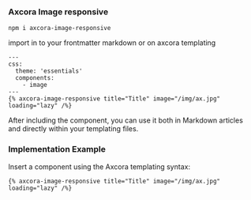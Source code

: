 ### Axcora Image responsive

```
npm i axcora-image-responsive
```

import in to your frontmatter markdown or on axcora templating
```
---
css:
  theme: 'essentials'
  components:
    - image
---
{% axcora-image-responsive title="Title" image="/img/ax.jpg" loading="lazy" /%}
```

After including the component, you can use it both in Markdown articles and directly within your templating files.

### Implementation Example
Insert a component using the Axcora templating syntax:

```
{% axcora-image-responsive title="Title" image="/img/ax.jpg" loading="lazy" /%}
```
